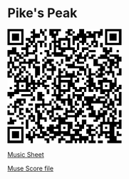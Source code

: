 # Pike's Peak

![QR Code](./qr.png)

[Music Sheet](./Paradiddle_Jonnie.pdf)

[Muse Score file](./Paradiddle_Jonnie.mscz)
